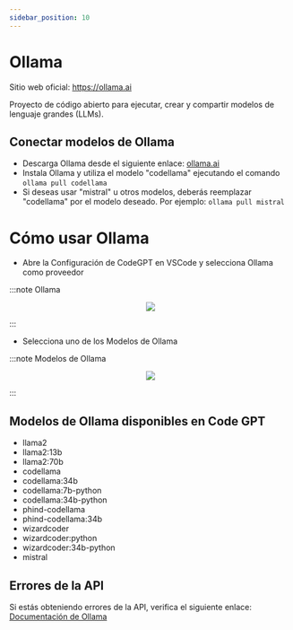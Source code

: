 ```yaml
---
sidebar_position: 10
---
```


# Ollama

Sitio web oficial: https://ollama.ai

Proyecto de código abierto para ejecutar, crear y compartir modelos de lenguaje grandes (LLMs).
## Conectar modelos de Ollama
- Descarga Ollama desde el siguiente enlace: [ollama.ai](https://ollama.ai/)
- Instala Ollama y utiliza el modelo "codellama" ejecutando el comando ```ollama pull codellama```
- Si deseas usar "mistral" u otros modelos, deberás reemplazar "codellama" por el modelo deseado. Por ejemplo: ```ollama pull mistral```

# Cómo usar Ollama
- Abre la Configuración de CodeGPT en VSCode y selecciona Ollama como proveedor

:::note Ollama
<p align="center">
    <img src="https://github.com/davila7/code-gpt-docs/assets/6216945/ddec585e-84c6-49c4-86ac-be624fbfd9ee" />
</p>
:::

- Selecciona uno de los Modelos de Ollama

:::note Modelos de Ollama
<p align="center">
    <img src="https://github.com/davila7/code-gpt-docs/assets/6216945/1bf08939-60fe-4ad1-b588-898c20f2a8e8" />
</p>
:::

## Modelos de Ollama disponibles en Code GPT
- llama2
- llama2:13b
- llama2:70b
- codellama
- codellama:34b
- codellama:7b-python
- codellama:34b-python
- phind-codellama
- phind-codellama:34b
- wizardcoder
- wizardcoder:python
- wizardcoder:34b-python
- mistral

## Errores de la API
Si estás obteniendo errores de la API, verifica el siguiente enlace: [Documentación de Ollama](https://ollama.ai/)
